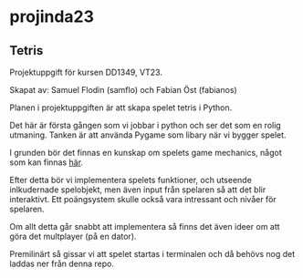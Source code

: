 # projinda23

## Tetris

Projektuppgift för kursen DD1349, VT23.

Skapat av:
Samuel Flodin (samflo) och Fabian Öst (fabianos)

Planen i projektuppgiften är att skapa spelet tetris i Python.

Det här är första gången som vi jobbar i python och ser det som en rolig utmaning. 
Tanken är att använda Pygame som libary när vi bygger spelet.

I grunden bör det finnas en kunskap om spelets game mechanics, något som kan finnas [här](https://tetris.wiki/Tetris_Guideline).

Efter detta bör vi implementera spelets funktioner, och utseende inlkudernade spelobjekt, men även input från spelaren så att det blir interaktivt.
Ett poängsystem skulle också vara intressant och nivåer för spelaren.

Om allt detta går snabbt att implementera så finns det även ideer om att göra det multplayer (på en dator).

Premilinärt så gissar vi att spelet startas i terminalen och då behövs nog det laddas ner från denna repo.
